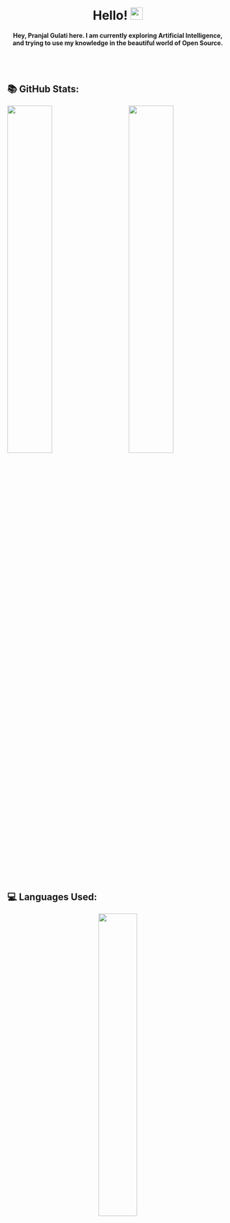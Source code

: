 <h1 align="center">Hello! <img src="https://media.giphy.com/media/hvRJCLFzcasrR4ia7z/giphy.gif" width="28"></h1>

<h4 align="center">Hey, Pranjal Gulati here. I am currently exploring Artificial Intelligence, and trying to use my knowledge in the beautiful world of Open Source.</h4>
<br/>

<br/>


## 📚 GitHub Stats:

<img  src="https://github-readme-stats.vercel.app/api?username=DevPranjal&show_icons=true&hide_border=true&theme=tokyonight" width="45%" align="right" >

<img  src="https://github-readme-streak-stats.herokuapp.com/?user=DevPranjal&hide_border=true&theme=tokyonight" width="45%" >
<br />

## 💻 Languages Used: 

<div align="center">
  <img src="https://github-readme-stats.vercel.app/api/top-langs/?username=DevPranjal&show_icons=true&theme=radical" width="42%" >
</div>

<br/>

<!---
DevPranjal/DevPranjal is a ✨ special ✨ repository because its `README.md` (this file) appears on your GitHub profile.
You can click the Preview link to take a look at your changes.
--->
